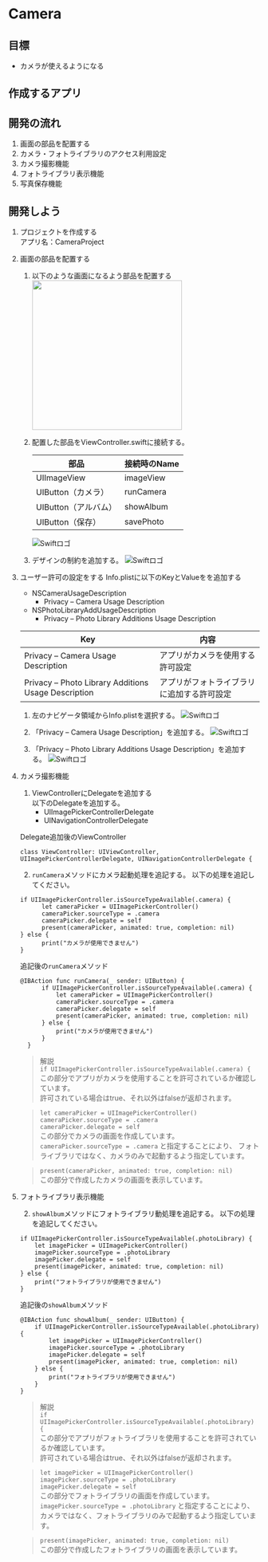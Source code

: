 # Camera  

## 目標
- カメラが使えるようになる

## 作成するアプリ

## 開発の流れ
1. 画面の部品を配置する
2. カメラ・フォトライブラリのアクセス利用設定
3. カメラ撮影機能
4. フォトライブラリ表示機能
5. 写真保存機能

## 開発しよう
1. プロジェクトを作成する  
  アプリ名：CameraProject

2. 画面の部品を配置する
    1. 以下のような画面になるよう部品を配置する  
        <img src="./img/CameraProjectUI.png" width="300px">
  
    2. 配置した部品をViewController.swiftに接続する。
    
        |部品|接続時のName|
        |---|---|
        |UIImageView|imageView|
        |UIButton（カメラ）|runCamera|
        |UIButton（アルバム）|showAlbum|
        |UIButton（保存）|savePhoto|

        ![Swiftロゴ](./img/connect_parts.png)

    3. デザインの制約を追加する。
        ![Swiftロゴ](./img/add_containts.gif)

3. ユーザー許可の設定をする
    Info.plistに以下のKeyとValueをを追加する

    - NSCameraUsageDescription
      - Privacy – Camera Usage Description
    - NSPhotoLibraryAddUsageDescription
      - Privacy – Photo Library Additions Usage Description

    |Key|内容|
    |---|---|
    |Privacy – Camera Usage Description|アプリがカメラを使用する許可設定|
    |Privacy – Photo Library Additions Usage Description|アプリがフォトライブラリに追加する許可設定|

    1. 左のナビゲータ領域からInfo.plistを選択する。
      ![Swiftロゴ](./img/Info_plist.png)

    2. 「Privacy – Camera Usage Description」を追加する。
      ![Swiftロゴ](./img/add_camera_usage.gif)

    3. 「Privacy – Photo Library Additions Usage Description」を追加する。
      ![Swiftロゴ](./img/add_photo_usage.gif)

4. カメラ撮影機能
    1. ViewControllerにDelegateを追加する  
      以下のDelegateを追加する。
      	- UIImagePickerControllerDelegate
      	- UINavigationControllerDelegate

      Delegate追加後のViewController
      
      ```
      class ViewController: UIViewController, UIImagePickerControllerDelegate, UINavigationControllerDelegate {
      ``` 

    2. ```runCamera```メソッドにカメラ起動処理を追記する。
      以下の処理を追記してください。

      ```
      if UIImagePickerController.isSourceTypeAvailable(.camera) {
        	let cameraPicker = UIImagePickerController()
        	cameraPicker.sourceType = .camera
        	cameraPicker.delegate = self
        	present(cameraPicker, animated: true, completion: nil)
      } else {
        	print("カメラが使用できません")
      }
      ```

      追記後の```runCamera```メソッド

      ```
      @IBAction func runCamera(_ sender: UIButton) {
        	if UIImagePickerController.isSourceTypeAvailable(.camera) {
	            let cameraPicker = UIImagePickerController()
	            cameraPicker.sourceType = .camera
	            cameraPicker.delegate = self
	            present(cameraPicker, animated: true, completion: nil)
        	} else {
        		print("カメラが使用できません")
        	}
    	}
      ```

      > 解説  
      > ```if UIImagePickerController.isSourceTypeAvailable(.camera) {```  
      > この部分でアプリがカメラを使用することを許可されているか確認しています。  
      > 許可されている場合はtrue、それ以外はfalseが返却されます。  

      > ```let cameraPicker = UIImagePickerController()```  
      > ```cameraPicker.sourceType = .camera```  
      > ```cameraPicker.delegate = self```  
      > この部分でカメラの画面を作成しています。
      > ```cameraPicker.sourceType = .camera``` と指定することにより、
      > フォトライブラリではなく、カメラのみで起動するよう指定しています。

      > ```present(cameraPicker, animated: true, completion: nil)```  
      > この部分で作成したカメラの画面を表示しています。

5. フォトライブラリ表示機能

    2. ```showAlbum```メソッドにフォトライブラリ動処理を追記する。
      以下の処理を追記してください。

      ```
      if UIImagePickerController.isSourceTypeAvailable(.photoLibrary) {
          let imagePicker = UIImagePickerController()
          imagePicker.sourceType = .photoLibrary
          imagePicker.delegate = self
          present(imagePicker, animated: true, completion: nil)
      } else {
          print("フォトライブラリが使用できません")
      }
      ```

      追記後の```showAlbum```メソッド

      ```
      @IBAction func showAlbum(_ sender: UIButton) {
          if UIImagePickerController.isSourceTypeAvailable(.photoLibrary) {
              let imagePicker = UIImagePickerController()
              imagePicker.sourceType = .photoLibrary
              imagePicker.delegate = self
              present(imagePicker, animated: true, completion: nil)
          } else {
              print("フォトライブラリが使用できません")
          }
      }
      ```

      > 解説  
      > ```if UIImagePickerController.isSourceTypeAvailable(.photoLibrary) {```  
      > この部分でアプリがフォトライブラリを使用することを許可されているか確認しています。  
      > 許可されている場合はtrue、それ以外はfalseが返却されます。  

      > ```let imagePicker = UIImagePickerController()```  
      > ```imagePicker.sourceType = .photoLibrary```  
      > ```imagePicker.delegate = self```  
      > この部分でフォトライブラリの画面を作成しています。
      > ```imagePicker.sourceType = .photoLibrary``` と指定することにより、
      > カメラではなく、フォトライブラリのみで起動するよう指定しています。

      > ```present(imagePicker, animated: true, completion: nil)```  
      > この部分で作成したフォトライブラリの画面を表示しています。